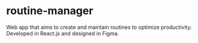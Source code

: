 # routine-manager
Web app that aims to create and maintain routines to optimize productivity. Developed in React.js and designed in Figma.
